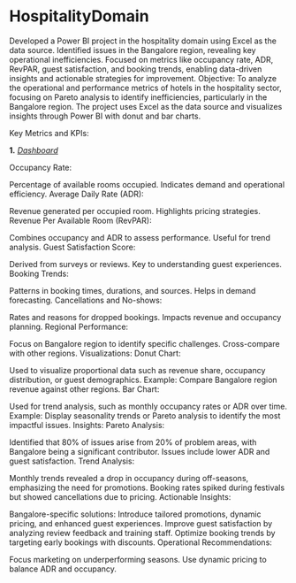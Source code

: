 # HospitalityDomain
Developed a Power BI project in the hospitality domain using Excel as the data source. Identified issues in the Bangalore region, revealing key operational inefficiencies. Focused on metrics like occupancy rate, ADR, RevPAR, guest satisfaction, and booking trends, enabling data-driven insights and actionable strategies for improvement.
Objective:
To analyze the operational and performance metrics of hotels in the hospitality sector, focusing on Pareto analysis to identify inefficiencies, particularly in the Bangalore region.
The project uses Excel as the data source and visualizes insights through Power BI with donut and bar charts.

Key Metrics and KPIs:


   **1.**  _[Dashboard](https://github.com/MSSHRUTHI-6/HospitalityDomain/blob/main/Hospitality%20Dashboard.JPG)_

Occupancy Rate:

Percentage of available rooms occupied.
Indicates demand and operational efficiency.
Average Daily Rate (ADR):

Revenue generated per occupied room.
Highlights pricing strategies.
Revenue Per Available Room (RevPAR):

Combines occupancy and ADR to assess performance.
Useful for trend analysis.
Guest Satisfaction Score:

Derived from surveys or reviews.
Key to understanding guest experiences.
Booking Trends:

Patterns in booking times, durations, and sources.
Helps in demand forecasting.
Cancellations and No-shows:

Rates and reasons for dropped bookings.
Impacts revenue and occupancy planning.
Regional Performance:

Focus on Bangalore region to identify specific challenges.
Cross-compare with other regions.
Visualizations:
Donut Chart:

Used to visualize proportional data such as revenue share, occupancy distribution, or guest demographics.
Example: Compare Bangalore region revenue against other regions.
Bar Chart:

Used for trend analysis, such as monthly occupancy rates or ADR over time.
Example: Display seasonality trends or Pareto analysis to identify the most impactful issues.
Insights:
Pareto Analysis:

Identified that 80% of issues arise from 20% of problem areas, with Bangalore being a significant contributor.
Issues include lower ADR and guest satisfaction.
Trend Analysis:

Monthly trends revealed a drop in occupancy during off-seasons, emphasizing the need for promotions.
Booking rates spiked during festivals but showed cancellations due to pricing.
Actionable Insights:

Bangalore-specific solutions: Introduce tailored promotions, dynamic pricing, and enhanced guest experiences.
Improve guest satisfaction by analyzing review feedback and training staff.
Optimize booking trends by targeting early bookings with discounts.
Operational Recommendations:

Focus marketing on underperforming seasons.
Use dynamic pricing to balance ADR and occupancy.
